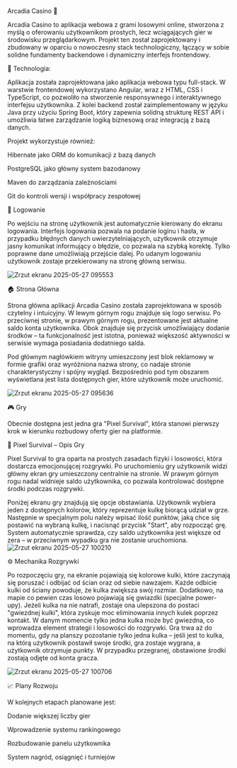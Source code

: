 Arcadia Casino 🎰

Arcadia Casino to aplikacja webowa z grami losowymi online, stworzona z myślą o oferowaniu użytkownikom prostych, 
lecz wciągających gier w środowisku przeglądarkowym. Projekt ten został zaprojektowany i zbudowany w oparciu o nowoczesny stack technologiczny, łączący w sobie solidne fundamenty backendowe i dynamiczny interfejs frontendowy.

🔧 Technologia:

Aplikacja została zaprojektowana jako aplikacja webowa typu full-stack. W warstwie frontendowej wykorzystano Angular, wraz z HTML, CSS i TypeScript, co pozwoliło na stworzenie responsywnego i interaktywnego 
interfejsu użytkownika. Z kolei backend został zaimplementowany w języku Java przy użyciu Spring Boot, który zapewnia solidną strukturę REST API i umożliwia łatwe zarządzanie logiką biznesową oraz integracją z bazą danych.

Projekt wykorzystuje również:

Hibernate jako ORM do komunikacji z bazą danych

PostgreSQL jako główny system bazodanowy

Maven do zarządzania zależnościami

Git do kontroli wersji i współpracy zespołowej


🔐 Logowanie

Po wejściu na stronę użytkownik jest automatycznie kierowany do ekranu logowania. Interfejs logowania pozwala na podanie loginu i hasła, w przypadku błędnych danych uwierzytelniających,
użytkownik otrzymuje jasny komunikat informujący o błędzie, co pozwala na szybką korektę. Tylko poprawne dane umożliwiają przejście dalej. Po udanym logowaniu użytkownik zostaje przekierowany na stronę główną serwisu.

![Zrzut ekranu 2025-05-27 095553](https://github.com/user-attachments/assets/598728f3-938b-4fd5-a5c7-cac5bbbd985e)

🏠 Strona Główna 

Strona główna aplikacji Arcadia Casino została zaprojektowana w sposób czytelny i intuicyjny.
W lewym górnym rogu znajduje się logo serwisu. Po przeciwnej stronie, w prawym górnym rogu, 
prezentowane jest aktualne saldo konta użytkownika. Obok znajduje się przycisk umożliwiający dodanie środków – ta funkcjonalność jest istotna, ponieważ większość aktywności w serwisie wymaga posiadania dodatniego salda.

Pod głównym nagłówkiem witryny umieszczony jest blok reklamowy w formie grafiki oraz wyróżniona nazwa strony, co nadaje stronie charakterystyczny i spójny wygląd.
Bezpośrednio pod tym obszarem wyświetlana jest lista dostępnych gier, które użytkownik może uruchomić.

![Zrzut ekranu 2025-05-27 095636](https://github.com/user-attachments/assets/a2eaffb1-c25b-42eb-aecf-04ccae2c999d)

🎮 Gry

Obecnie dostępna jest jedna gra "Pixel Survival", która stanowi pierwszy krok w kierunku rozbudowy oferty gier na platformie.

🌈 Pixel Survival – Opis Gry

Pixel Survival to gra oparta na prostych zasadach fizyki i losowości, która dostarcza emocjonującej rozgrywki. Po uruchomieniu gry użytkownik widzi główny ekran gry umieszczony centralnie na stronie. W prawym górnym rogu nadal widnieje saldo użytkownika, co pozwala kontrolować dostępne środki podczas rozgrywki.

Poniżej ekranu gry znajdują się opcje obstawiania. Użytkownik wybiera jeden z dostępnych kolorów, który reprezentuje kulkę biorącą udział w grze. Następnie w specjalnym polu należy wpisać ilość punktów, jaką chce się postawić na wybraną kulkę, i nacisnąć przycisk "Start", aby rozpocząć grę. System automatycznie sprawdza, czy saldo użytkownika jest większe od zera – w przeciwnym wypadku gra nie zostanie uruchomiona.
![Zrzut ekranu 2025-05-27 100210](https://github.com/user-attachments/assets/6716b0fe-8c9c-452b-8f3d-daadbb306a05)

⚙️ Mechanika Rozgrywki

Po rozpoczęciu gry, na ekranie pojawiają się kolorowe kulki, które zaczynają się poruszać i odbijać od ścian oraz od siebie nawzajem. Każde odbicie kulki od ściany powoduje, że kulka zwiększa swój rozmiar. Dodatkowo, na mapie co pewien czas losowo pojawiają się gwiazdki (specjalne power-upy). Jeżeli kulka na nie natrafi, zostaje ona ulepszona do postaci "gwiezdnej kulki", która zyskuje moc eliminowania innych kulek poprzez kontakt.
W danym momencie tylko jedna kulka może być gwiezdna, co wprowadza element strategii i losowości do rozgrywki. Gra trwa aż do momentu, gdy na planszy pozostanie tylko jedna kulka – jeśli jest to kulka, na którą użytkownik postawił swoje środki, gra zostaje wygrana, a użytkownik otrzymuje punkty.
W przypadku przegranej, obstawione środki zostają odjęte od konta gracza.

![Zrzut ekranu 2025-05-27 100706](https://github.com/user-attachments/assets/28702256-8a52-4cae-a489-f4662fb7a844)

📈 Plany Rozwoju 

W kolejnych etapach planowane jest:

Dodanie większej liczby gier

Wprowadzenie systemu rankingowego

Rozbudowanie panelu użytkownika

System nagród, osiągnięć i turniejów
